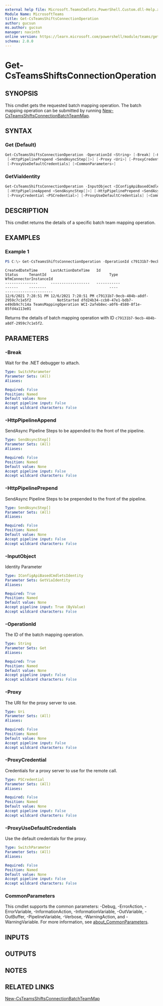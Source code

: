 ```yaml
---
external help file: Microsoft.TeamsCmdlets.PowerShell.Custom.dll-Help.xml
Module Name: MicrosoftTeams
title: Get-CsTeamsShiftsConnectionOperation
author: gucsun
ms.author: gucsun
manager: navinth
online version: https://learn.microsoft.com/powershell/module/teams/get-csteamsshiftsconnectionoperation
schema: 2.0.0
---
```


# Get-CsTeamsShiftsConnectionOperation

## SYNOPSIS

This cmdlet gets the requested batch mapping operation. The batch mapping operation can be submitted by running [New-CsTeamsShiftsConnectionBatchTeamMap](https://learn.microsoft.com/powershell/module/teams/new-csteamsshiftsconnectionbatchteammap).

## SYNTAX

### Get (Default)
```powershell
Get-CsTeamsShiftsConnectionOperation -OperationId <String> [-Break] [-HttpPipelineAppend <SendAsyncStep[]>]
 [-HttpPipelinePrepend <SendAsyncStep[]>] [-Proxy <Uri>] [-ProxyCredential <PSCredential>]
 [-ProxyUseDefaultCredentials] [<CommonParameters>]
```

### GetViaIdentity
```powershell
Get-CsTeamsShiftsConnectionOperation -InputObject <IConfigApiBasedCmdletsIdentity> [-Break]
 [-HttpPipelineAppend <SendAsyncStep[]>] [-HttpPipelinePrepend <SendAsyncStep[]>] [-Proxy <Uri>]
 [-ProxyCredential <PSCredential>] [-ProxyUseDefaultCredentials] [<CommonParameters>]
```

## DESCRIPTION

This cmdlet returns the details of a specific batch team mapping operation.

## EXAMPLES

### Example 1
```powershell
PS C:\> Get-CsTeamsShiftsConnectionOperation -OperationId c79131b7-9ecb-484b-a8df-2959c7c1e5f2
```
```output
CreatedDateTime      LastActionDateTime   Id                                     Status     TenantId                             Type                  WfmConnectorInstanceId
---------------      ------------------   -----------                                     ------     --------                             ----                  ----------------------
12/6/2021 7:28:51 PM 12/6/2021 7:28:51 PM c79131b7-9ecb-484b-a8df-2959c7c1e5f2            NotStarted dfd24b34-ccb0-47e1-bdb7-e49db9c7c14a TeamsMappingOperation WCI-2afeb8ec-a0f6-4580-8f1e-85fd4a113e01
```

Returns the details of batch mapping operation with ID `c79131b7-9ecb-484b-a8df-2959c7c1e5f2`.

## PARAMETERS

### -Break
Wait for the .NET debugger to attach.

```yaml
Type: SwitchParameter
Parameter Sets: (All)
Aliases:

Required: False
Position: Named
Default value: None
Accept pipeline input: False
Accept wildcard characters: False
```

### -HttpPipelineAppend
SendAsync Pipeline Steps to be appended to the front of the pipeline.

```yaml
Type: SendAsyncStep[]
Parameter Sets: (All)
Aliases:

Required: False
Position: Named
Default value: None
Accept pipeline input: False
Accept wildcard characters: False
```

### -HttpPipelinePrepend
SendAsync Pipeline Steps to be prepended to the front of the pipeline.

```yaml
Type: SendAsyncStep[]
Parameter Sets: (All)
Aliases:

Required: False
Position: Named
Default value: None
Accept pipeline input: False
Accept wildcard characters: False
```

### -InputObject
Identity Parameter

```yaml
Type: IConfigApiBasedCmdletsIdentity
Parameter Sets: GetViaIdentity
Aliases:

Required: True
Position: Named
Default value: None
Accept pipeline input: True (ByValue)
Accept wildcard characters: False
```

### -OperationId
The ID of the batch mapping operation.

```yaml
Type: String
Parameter Sets: Get
Aliases:

Required: True
Position: Named
Default value: None
Accept pipeline input: False
Accept wildcard characters: False
```

### -Proxy
The URI for the proxy server to use.

```yaml
Type: Uri
Parameter Sets: (All)
Aliases:

Required: False
Position: Named
Default value: None
Accept pipeline input: False
Accept wildcard characters: False
```

### -ProxyCredential
Credentials for a proxy server to use for the remote call.

```yaml
Type: PSCredential
Parameter Sets: (All)
Aliases:

Required: False
Position: Named
Default value: None
Accept pipeline input: False
Accept wildcard characters: False
```

### -ProxyUseDefaultCredentials
Use the default credentials for the proxy.

```yaml
Type: SwitchParameter
Parameter Sets: (All)
Aliases:

Required: False
Position: Named
Default value: None
Accept pipeline input: False
Accept wildcard characters: False
```

### CommonParameters
This cmdlet supports the common parameters: -Debug, -ErrorAction, -ErrorVariable, -InformationAction, -InformationVariable, -OutVariable, -OutBuffer, -PipelineVariable, -Verbose, -WarningAction, and -WarningVariable. For more information, see [about_CommonParameters](https://go.microsoft.com/fwlink/?LinkID=113216).

## INPUTS

## OUTPUTS

## NOTES

## RELATED LINKS

[New-CsTeamsShiftsConnectionBatchTeamMap](https://learn.microsoft.com/powershell/module/teams/new-csteamsshiftsconnectionbatchteammap)
